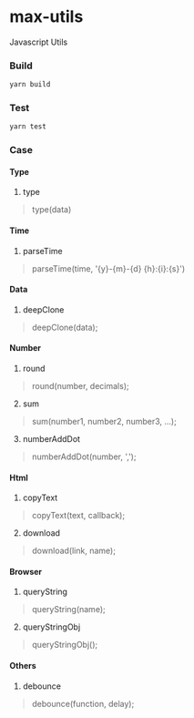 # max-utils
Javascript Utils

### Build

``` javascript
yarn build
```

### Test

``` javascript
yarn test
```

### Case

#### Type

1. type

>type(data)

#### Time

1. parseTime

>parseTime(time, '{y}-{m}-{d} {h}:{i}:{s}')

#### Data

1. deepClone

>deepClone(data);

#### Number

1. round

>round(number, decimals);

2. sum

>sum(number1, number2, number3, ...);

3. numberAddDot

>numberAddDot(number, ',');

#### Html

1. copyText

>copyText(text, callback);

2. download

>download(link, name);

#### Browser

1. queryString

>queryString(name);

2. queryStringObj

>queryStringObj();

#### Others

1. debounce

>debounce(function, delay);
